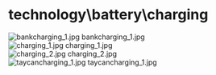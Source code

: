 <h1>technology\battery\charging</h1>
<div class="container text-center">
<div class="row">
<div class="col col-lg-2 col-6">
<img src="https://media.evkx.net/multimedia/technology/battery/charging/bankcharging_1_xst.jpg" class="img-thumbnail" alt="bankcharging_1.jpg">
bankcharging_1.jpg
</div>
<div class="col col-lg-2 col-6">
<img src="https://media.evkx.net/multimedia/technology/battery/charging/charging_1_xst.jpg" class="img-thumbnail" alt="charging_1.jpg">
charging_1.jpg
</div>
<div class="col col-lg-2 col-6">
<img src="https://media.evkx.net/multimedia/technology/battery/charging/charging_2_xst.jpg" class="img-thumbnail" alt="charging_2.jpg">
charging_2.jpg
</div>
<div class="col col-lg-2 col-6">
<img src="https://media.evkx.net/multimedia/technology/battery/charging/taycancharging_1_xst.jpg" class="img-thumbnail" alt="taycancharging_1.jpg">
taycancharging_1.jpg
</div>
</div>
</div>
